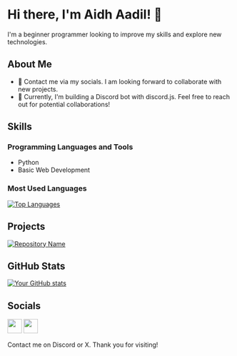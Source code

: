 # Hi there, I'm Aidh Aadil! 👋

I'm a beginner programmer looking to improve my skills and explore new technologies.

## About Me

- 🤝 Contact me via my socials. I am looking forward to collaborate with new projects.
- 🔭 Currently, I'm building a Discord bot with discord.js. Feel free to reach out for potential collaborations!

## Skills

### Programming Languages and Tools
- Python 
- Basic Web Development

### Most Used Languages

<a href="https://github.com/aidh-aadil" align="left"><img src="https://github-readme-stats.vercel.app/api/top-langs/?username=aidh-aadil&langs_count=10&title_color=ffffff&text_color=ffffff&icon_color=f97316&bg_color=1c1917&hide_border=true&locale=en&custom_title=Top%20%Languages" alt="Top Languages" /></a>

## Projects

[![Repository Name](https://github-readme-stats.vercel.app/api/pin/?username=aidh-aadil&repo=Conways-game-of-life&title_color=f97316&text_color=ffffff&icon_color=f97316&bg_color=1c1917&hide_border=true&locale=en)](https://github.com/aidh-aadil/Conways-game-of-life)


## GitHub Stats

[![Your GitHub stats](https://github-readme-stats.vercel.app/api?username=aidh-aadil&show_icons=true&theme=dark)](https://github.com/aidh-aadil)

## Socials

<a href="https://discord.com/users/769105946034831390" target="_blank" rel="noreferrer"><img src="https://raw.githubusercontent.com/danielcranney/readme-generator/main/public/icons/socials/discord.svg" width="32" height="32" /></a>
<a href="https://www.twitter.com/aidhaadil" target="_blank" rel="noreferrer"><img src="https://raw.githubusercontent.com/danielcranney/readme-generator/main/public/icons/socials/twitter.svg" width="32" height="32" /></a>

Contact me on Discord or X. Thank you for visiting!






